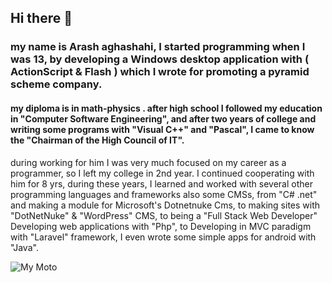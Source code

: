 ## Hi there 👋
### my name is Arash aghashahi, I started programming when I was 13, by developing a Windows desktop application with ( ActionScript & Flash ) which I wrote for promoting a pyramid scheme company.
#### my diploma is in math-physics . after high school I followed my education in "Computer Software Engineering", and after two years of college and writing some programs with "Visual C++" and "Pascal", I came to know the "Chairman of the High Council of IT".
during working for him I was very much focused on my career as a programmer, so I left my college in 2nd year.
I continued cooperating with him for 8 yrs, during these years, I learned and worked with several other programming languages and frameworks also some CMSs, from "C# .net" and making a module for Microsoft's Dotnetnuke Cms, to making sites with "DotNetNuke" & "WordPress" CMS, to being a "Full Stack Web Developer" Developing web applications with "Php", to Developing in MVC paradigm with "Laravel" framework, I even wrote some simple apps for android with "Java".

![My Moto](https://images.pexels.com/photos/6114979/pexels-photo-6114979.jpeg?cs=srgb&dl=pexels-vlada-karpovich-6114979.jpg)
